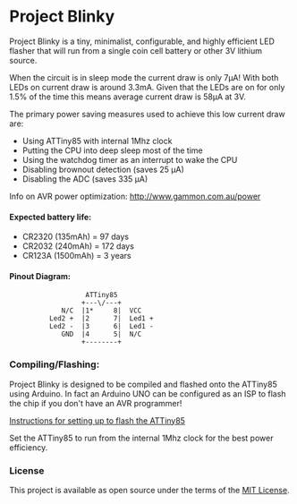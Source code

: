 # Project Blinky

Project Blinky is a tiny, minimalist, configurable, and 
highly efficient LED flasher that will run from a single
coin cell battery or other 3V lithium source.

When the circuit is in sleep mode the current draw is only
7μA! With both LEDs on current draw is around 3.3mA. Given
that the LEDs are on for only 1.5% of the time this means 
average current draw is 58μA at 3V.

The primary power saving measures used to achieve this low
current draw are:
- Using ATTiny85 with internal 1Mhz clock
- Putting the CPU into deep sleep most of the time
- Using the watchdog timer as an interrupt to wake the CPU
- Disabling brownout detection (saves 25 µA)
- Disabling the ADC (saves 335 µA)

Info on AVR power optimization: http://www.gammon.com.au/power

#### Expected battery life:
- CR2320 (135mAh)  = 97 days
- CR2032 (240mAh)  = 172 days
- CR123A (1500mAh) = 3 years


#### Pinout Diagram:
```
                   ATTiny85
                  +---\/---+
             N/C  |1*     8|  VCC
          Led2 +  |2      7|  Led1 +
          Led2 -  |3      6|  Led1 -
             GND  |4      5|  N/C
                  +--------+
```

### Compiling/Flashing:

Project Blinky is designed to be compiled and flashed onto the
ATTiny85 using Arduino. In fact an Arduino UNO can be configured
as an ISP to flash the chip if you don't have an AVR programmer!

[Instructions for setting up to flash the ATTiny85](https://www.hackster.io/arjun/programming-attiny85-with-arduino-uno-afb829)

Set the ATTiny85 to run from the internal 1Mhz clock for the best
power efficiency.

### License

This project is available as open source under the terms of the [MIT License](http://opensource.org/licenses/MIT).